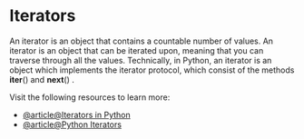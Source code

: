 # Iterators

An iterator is an object that contains a countable number of values. An iterator is an object that can be iterated upon, meaning that you can traverse through all the values. Technically, in Python, an iterator is an object which implements the iterator protocol, which consist of the methods **iter**() and **next**() .

Visit the following resources to learn more:

- [@article@Iterators in Python](https://www.w3schools.com/python/python_iterators.asp)
- [@article@Python Iterators](https://www.programiz.com/python-programming/iterator)